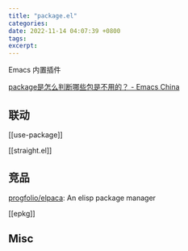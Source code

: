 ```yaml
---
title: "package.el"
categories: 
date: 2022-11-14 04:07:39 +0800
tags: 
excerpt: 
---
```


Emacs 内置插件

[package是怎么判断哪些包是不用的？ - Emacs China](https://emacs-china.org/t/package/19959/3)



## 联动

[[use-package]]

[[straight.el]]

## 竞品

[progfolio/elpaca](https://github.com/progfolio/elpaca): An elisp package manager

[[epkg]]



## Misc





